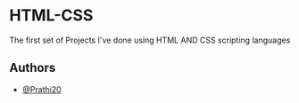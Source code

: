 # HTML-CSS

The first set of Projects I've done using HTML AND CSS scripting languages

## Authors

- [@Prathi20](https://www.github.com/Prathi20)
